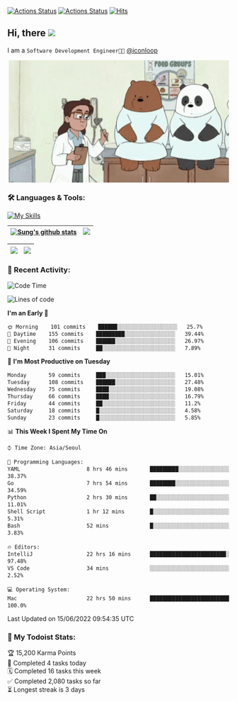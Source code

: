 
[![Actions Status](https://github.com/ddok2/ddok2/workflows/Todoist%20Readme/badge.svg)](https://github.com/ddok2/ddok2/actions)
[![Actions Status](https://github.com/ddok2/ddok2/workflows/wakatime-stats/badge.svg)](https://github.com/ddok2/ddok2/actions)
[![Hits](https://hits.seeyoufarm.com/api/count/incr/badge.svg?url=https%3A%2F%2Fgithub.com%2Fddok2&count_bg=%23FF9595&title_bg=%23555555&icon=github.svg&icon_color=%23FFFFFF&title=hits&edge_flat=false)](https://hits.seeyoufarm.com)

<!-- ![visitors](https://visitor-badge.laobi.icu/badge?page_id=ddok2.ddok2) -->
## Hi, there <img src="https://raw.githubusercontent.com/MartinHeinz/MartinHeinz/master/wave.gif" width="3%">

I am a `Software Development Engineer🧑‍💻` [@iconloop](https://github.com/iconloop)


<p align="center">
    <img align="center" alt="GIF" src="img/debugging.gif" />
</p>


### 🛠 Languages & Tools:

[![My Skills](https://skillicons.dev/icons?i=go,js,ts,py,express,react,svelte,jquery,pug,mongodb,mysql,redis,aws,docker,kubernetes)](https://skillicons.dev)


| <a href="https://github.com/ddok2"><img align="center" src="https://github-readme-stats.vercel.app/api?username=ddok2&show_icons=true&include_all_commits=true&count_private=true&theme=buefy&hide_border=true" alt="Sung's github stats" /></a> | <a href="https://github.com/ddok2"><img src="http://github-readme-streak-stats.herokuapp.com?user=ddok2&hide_border=true" /></a> |
| ------------- |------------- |


| <a href="https://github.com/ddok2"><img align="center" src="https://github-readme-stats.vercel.app/api/top-langs/?username=ddok2&theme=buefy&hide=html,css&hide_border=true width=50%" /></a> | <a href="https://github.com/ddok2"><img align="center" src="https://activity-graph.herokuapp.com/graph?username=ddok2&theme=github&hide_border=true" height="250" /></a> |
| ------------- |--------------------------------------------------------------------------------------------------------------------------------------------------------------------------|


<!-- <details open>
    <summary>📈 My GitHub Stats</summary>
    <p align="center">
        <a href="https://github.com/ddok2">
            <img align="center" src="https://github-readme-stats.vercel.app/api?username=ddok2&show_icons=true&include_all_commits=true&count_private=true&theme=buefy&hide_border=true" alt="Sung's github stats" />
        </a>
    </p>
</details>
<details>
    <summary>💬 Top Languages</summary>
    <p align="center"> 
        <a href="https://github.com/ddok2">
            <img align="center" src="https://github-readme-stats.vercel.app/api/top-langs/?username=ddok2&layout=compact&theme=buefy&hide=html,css&hide_border=true" />
        </a>
    </p>
</details> -->


### 🌈 Recent Activity:
<!--START_SECTION:waka-->
![Code Time](http://img.shields.io/badge/Code%20Time-0%20secs-blue)

![Lines of code](https://img.shields.io/badge/From%20Hello%20World%20I%27ve%20Written-275%20Thousand%20lines%20of%20code-blue)

**I'm an Early 🐤** 

```text
🌞 Morning    101 commits    ██████░░░░░░░░░░░░░░░░░░░   25.7% 
🌆 Daytime    155 commits    █████████░░░░░░░░░░░░░░░░   39.44% 
🌃 Evening    106 commits    ██████░░░░░░░░░░░░░░░░░░░   26.97% 
🌙 Night      31 commits     ██░░░░░░░░░░░░░░░░░░░░░░░   7.89%

```
📅 **I'm Most Productive on Tuesday** 

```text
Monday       59 commits     ███░░░░░░░░░░░░░░░░░░░░░░   15.01% 
Tuesday      108 commits    ██████░░░░░░░░░░░░░░░░░░░   27.48% 
Wednesday    75 commits     ████░░░░░░░░░░░░░░░░░░░░░   19.08% 
Thursday     66 commits     ████░░░░░░░░░░░░░░░░░░░░░   16.79% 
Friday       44 commits     ██░░░░░░░░░░░░░░░░░░░░░░░   11.2% 
Saturday     18 commits     █░░░░░░░░░░░░░░░░░░░░░░░░   4.58% 
Sunday       23 commits     █░░░░░░░░░░░░░░░░░░░░░░░░   5.85%

```


📊 **This Week I Spent My Time On** 

```text
⌚︎ Time Zone: Asia/Seoul

💬 Programming Languages: 
YAML                     8 hrs 46 mins       █████████░░░░░░░░░░░░░░░░   38.37% 
Go                       7 hrs 54 mins       ████████░░░░░░░░░░░░░░░░░   34.59% 
Python                   2 hrs 30 mins       ██░░░░░░░░░░░░░░░░░░░░░░░   11.01% 
Shell Script             1 hr 12 mins        █░░░░░░░░░░░░░░░░░░░░░░░░   5.31% 
Bash                     52 mins             █░░░░░░░░░░░░░░░░░░░░░░░░   3.83%

🔥 Editors: 
IntelliJ                 22 hrs 16 mins      ████████████████████████░   97.48% 
VS Code                  34 mins             ░░░░░░░░░░░░░░░░░░░░░░░░░   2.52%

💻 Operating System: 
Mac                      22 hrs 50 mins      █████████████████████████   100.0%

```


 Last Updated on 15/06/2022 09:54:35 UTC
<!--END_SECTION:waka-->

### 🚧 My Todoist Stats:
<!-- TODO-IST:START -->
🏆  15,200 Karma Points           
🌸  Completed 4 tasks today           
🗓  Completed 16 tasks this week           
✅  Completed 2,080 tasks so far           
⏳  Longest streak is 3 days
<!-- TODO-IST:END -->

